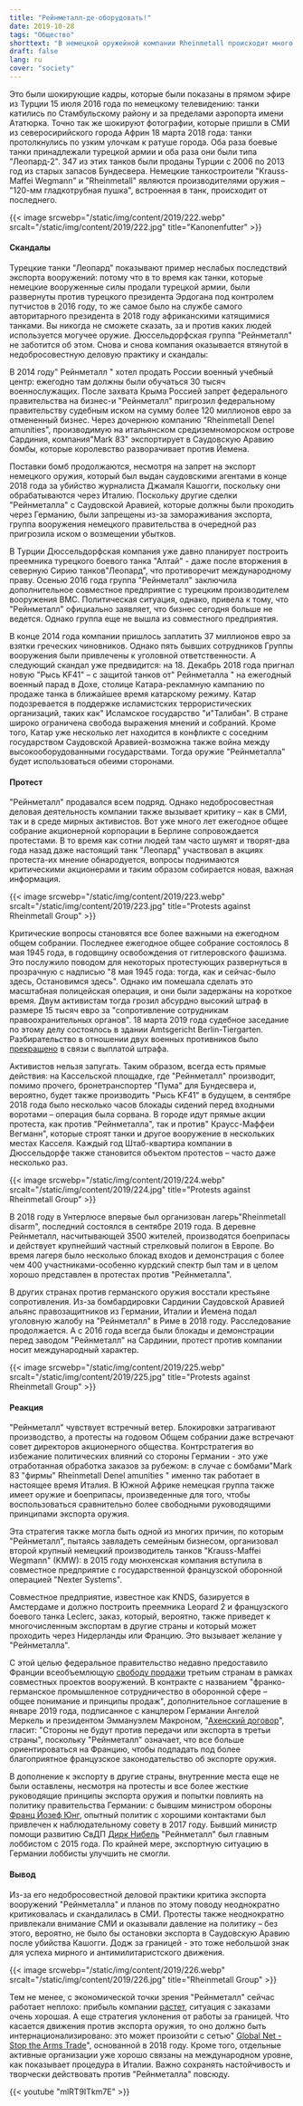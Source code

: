 ```yaml
---
title: "Рейнметалл-де-оборудовать!"
date: 2019-10-28
tags: "Общество"
shorttext: "В немецкой оружейной компании Rheinmetall происходит много всего: постоянно новые скандалы, деликатные планы поглощения, сломанный бизнес, ожидание судебных разбирательств и протестов."
draft: false
lang: ru
cover: "society"
---
```


Это были шокирующие кадры, которые были показаны в прямом эфире из Турции 15 июля 2016 года по немецкому телевидению: танки катились по Стамбульскому району и за пределами аэропорта имени Ататюрка. Точно так же шокируют фотографии, которые пришли в СМИ из северосирийского города Африн 18 марта 2018 года: танки протолкнулись по узким улочкам к ратуше города. Оба раза боевые танки принадлежали турецкой армии и оба раза они были типа "Леопард-2". 347 из этих танков были проданы Турции с 2006 по 2013 год из старых запасов Бундесвера. Немецкие танкостроители "Krauss-Maffei Wegmann" и "Rheinmetall" являются производителями оружия – "120-мм гладкотрубная пушка", встроенная в танк, происходит от последнего.

{{< image srcwebp="/static/img/content/2019/222.webp" srcalt="/static/img/content/2019/222.jpg" title="Kanonenfutter" >}}

#### Скандалы

Турецкие танки "Леопард" показывают пример неслабых последствий экспорта вооружений: потому что в то время как танки, которые немецкие вооруженные силы продали турецкой армии, были развернуты против турецкого президента Эрдогана под контролем путчистов в 2016 году, то же самое было на службе самого авторитарного президента в 2018 году африканскими катящимися танками. Вы никогда не сможете сказать, за и против каких людей используется могучее оружие. Дюссельдорфская группа "Рейнметалл" не заботится об этом. Снова и снова компания оказывается втянутой в недобросовестную деловую практику и скандалы:

В 2014 году" Рейнметалл " хотел продать России военный учебный центр: ежегодно там должны были обучаться 30 тысяч военнослужащих. После захвата Крыма Россией запрет федерального правительства на бизнес-и "Рейнметалл" пригрозил федеральному правительству судебным иском на сумму более 120 миллионов евро за отмененный бизнес. Через дочернюю компанию "Rheinmetall Denel amunities", производимую на итальянском средиземноморском острове Сардиния, компания"Mark 83" экспортирует в Саудовскую Аравию бомбы, которые королевство разворачивает против Йемена.

Поставки бомб продолжаются, несмотря на запрет на экспорт немецкого оружия, который был выдан саудовскими агентами в конце 2018 года за убийство журналиста Джамаля Кашогги, поскольку они обрабатываются через Италию. Поскольку другие сделки "Рейнметалла" с Саудовской Аравией, которые должны были проходить через Германию, были запрещены из-за замораживания экспорта, группа вооружения немецкого правительства в очередной раз пригрозила иском о возмещении убытков.

В Турции Дюссельдорфская компания уже давно планирует построить преемника турецкого боевого танка "Алтай" - даже после вторжения в северную Сирию танков"Леопард", что противоречит международному праву. Осенью 2016 года группа "Рейнметалл" заключила дополнительное совместное предприятие с турецким производителем вооружения BMC. Политическая ситуация, однако, привела к тому, что "Рейнметалл" официально заявляет, что бизнес сегодня больше не ведется. Однако группа еще не вышла из совместного предприятия.

В конце 2014 года компании пришлось заплатить 37 миллионов евро за взятки греческих чиновников. Однако пять бывших сотрудников Группы вооружения были привлечены к уголовной ответственности. А следующий скандал уже предвидится: на 18. Декабрь 2018 года пригнал новую "Рысь KF41" – с защитой танков от" Рейнметалла " на ежегодный военный парад в Дохе, столице Катара-рекламную кампанию по продаже танка в ближайшее время катарскому режиму. Катар подозревается в поддержке исламистских террористических организаций, таких как" Исламское государство "и"Талибан". В стране широко ограничена свобода выражения мнений и собраний. Кроме того, Катар уже несколько лет находится в конфликте с соседним государством Саудовской Аравией-возможна также война между высокооборудованными государствами. Тогда оружие "Рейнметалла" будет использоваться обеими сторонами.

#### Протест

"Рейнметалл" продавался всем подряд. Однако недобросовестная деловая деятельность компании также вызывает критику – как в СМИ, так и в среде мирных активистов. Вот уже много лет ежегодное общее собрание акционерной корпорации в Берлине сопровождается протестами. В то время как сотни людей там часто шумят и творят-два года назад даже настоящий танк "Леопард" участвовал в акциях протеста-их мнение обнародуется, вопросы поднимаются критическими акционерами и таким образом собирается новая, важная информация.

{{< image srcwebp="/static/img/content/2019/223.webp" srcalt="/static/img/content/2019/223.jpg" title="Protests against Rheinmetall Group" >}}

Критические вопросы становятся все более важными на ежегодном общем собрании. Последнее ежегодное общее собрание состоялось 8 мая 1945 года, в годовщину освобождения от гитлеровского фашизма.  Это послужило поводом для некоторых протестующих развернуться в прозрачную с надписью "8 мая 1945 года: тогда, как и сейчас-было здесь, Остановимся здесь". Однако им помешала сделать это масштабная полицейская операция, и они были задержаны на короткое время. Двум активистам тогда грозил абсурдно высокий штраф в размере 15 тысяч евро за "сопротивление сотрудникам правоохранительных органов". 18 марта 2019 года судебное заседание по этому делу состоялось в здании Amtsgericht Berlin-Tiergarten. Разбирательство в отношении двух военных противников было [прекращено](https://www.neues-deutschland.de/artikel/1114772.rheinmetall-entwaffnen-prozess-gegen-kriegsgegner-eingestellt.html "Prozess gegen Kriegsgegner eingestellt") в связи с выплатой штрафа.

Активистов нельзя запугать. Таким образом, всегда есть прямые действия: на Кассельской площадке, где "Рейнметалл" производит, помимо прочего, бронетранспортер "Пума" для Бундесвера и, вероятно, будет также производить "Рысь KF41" в будущем, в сентябре 2018 года было несколько часов блокады сидений перед входными воротами – операция была сорвана. В городе идут прямые акции протеста, как против "Рейнметалла", так и против" Краусс-Маффеи Вегманн", которые строят танки и другое вооружение в нескольких местах Касселя. Каждый год Штаб-квартира компании в Дюссельдорфе также становится объектом протестов – часто даже несколько раз.

{{< image srcwebp="/static/img/content/2019/224.webp" srcalt="/static/img/content/2019/224.jpg" title="Protests against Rheinmetall Group" >}}

В 2018 году в Унтерлюсе впервые был организован лагерь"Rheinmetall disarm", последний состоялся в сентябре 2019 года. В деревне Рейнметалл, насчитывающей 3500 жителей, производятся боеприпасы и действует крупнейший частный стрелковый полигон в Европе. Во время лагеря было несколько блокад входов и демонстрация с более чем 400 участниками-особенно курдский спектр был там и в целом хорошо представлен в протестах против "Рейнметалла".

В других странах против германского оружия восстали крестьяне сопротивления. Из-за бомбардировки Сардинии Саудовской Аравией альянс правозащитников из Германии, Италии и Йемена подал уголовную жалобу на "Рейнметалл" в Риме в 2018 году. Расследование продолжается. А с 2016 года всегда были блокады и демонстрации перед заводом "Рейнметалл" на Сардинии, протест против компании носит международный характер.

{{< image srcwebp="/static/img/content/2019/225.webp" srcalt="/static/img/content/2019/225.jpg" title="Protests against Rheinmetall Group" >}}

#### Реакция

"Рейнметалл" чувствует встречный ветер. Блокировки затрагивают производство, а протесты на годовом Общем собрании даже встречают совет директоров акционерного общества. Контрстратегия во избежание политических влияний со стороны Германии - это уже отработанная обработка заказов за рубежом: в случае с бомбами"Mark 83 "фирмы" Rheinmetall Denel amunities " именно так работает в настоящее время Италия. В Южной Африке немецкая группа также имеет оружие и боеприпасы, произведенные для того, чтобы воспользоваться сравнительно более свободными руководящими принципами экспорта оружия.

Эта стратегия также могла быть одной из многих причин, по которым "Рейнметалл", пытаясь завладеть семейным бизнесом, организовал второй крупный немецкий производитель танков "Krauss-Maffei Wegmann" (KMW): в 2015 году мюнхенская компания вступила в совместное предприятие с государственной французской оборонной операцией "Nexter Systems".

Совместное предприятие, известное как KNDS, базируется в Амстердаме и должно построить преемника Leopard 2 и французского боевого танка Leclerc, заказ, который, вероятно, также приведет к многочисленным экспортам в другие страны и который может проходить через Нидерланды или Францию. Это вызывает желание у "Рейнметалла".

С этой целью федеральное правительство недавно предоставило Франции всеобъемлющую [свободу продажи](https://www.spiegel.de/politik/deutschland/ruestungsexporte-deutsch-franzoesisches-geheimpapier-a-1253393.html "Deutsch-französisches Geheimpapier regelt Waffenexporte neu") третьим странам в рамках совместных проектов вооружений. В контракте с названием "франко-германское промышленное сотрудничество в оборонной сфере – общее понимание и принципы продаж", дополнительное соглашение в январе 2019 года, подписанное с канцлером Германии Ангелой Меркель и президентом Эммануэлем Макроном, "[Ахенский договор](https://www.goethe.de/de/uun/akt/21472751.html "EUROPA IST AUCH EIN KULTURELLES PROJEKT")", гласит: "Стороны не будут против передачи или экспорта в третьи страны", поскольку "Рейнметалл" означает, что все больше ориентироваться на Францию, чтобы подпадать под более благоприятное французское законодательство об экспорте оружия.

В дополнение к экспорту в другие страны, внутренние места еще не были оставлены, несмотря на протесты и все более жесткие руководящие принципы экспорта оружия и попытки повлиять на политику правительства Германии: с бывшим министром обороны [Франц Йозеф Юнг](https://www.zeit.de/wirtschaft/unternehmen/2017-05/rheinmetall-franz-josef-jung-tuerkei-waffen-panzer "Ex-Verteidigungsminister Jung wird Aufsichtsrat von Rüstungskonzern"), опытный политик с хорошими контактами был привлечен к наблюдательному совету в 2017 году. Бывший министр помощи развитию СвДП [Дирк Нибель](https://www.spiegel.de/politik/deutschland/niebel-kommentar-wechsel-zu-rheinmetall-stinkt-und-aergert-fdp-a-978609.html "Rüstungslobbyist Niebel - Das stinkt") "Рейнметалл" был главным лоббистом с 2015 года. По крайней мере, экспортную ситуацию в Германии лоббисты улучшить не смогли.

#### Вывод

Из-за его недобросовестной деловой практики критика экспорта вооружений "Рейнметалла" и планов по этому поводу неоднократно критиковалась и скандалилась в СМИ. Протесты также неоднократно привлекали внимание СМИ и оказывали давление на политику – без этого, вероятно, не было бы остановки экспорта в Саудовскую Аравию после убийства Кашогги. Додж за границей - это тоже небольшой знак для успеха мирного и антимилитаристского движения.

{{< image srcwebp="/static/img/content/2019/226.webp" srcalt="/static/img/content/2019/226.jpg" title="Rheinmetall Group" >}}

Тем не менее, с экономической точки зрения "Рейнметалл" сейчас работает неплохо: прибыль компании [растет](https://www.isw-muenchen.de/2019/01/ruestungs-explosion-bomben-geschaefte-bundesregierung-im-ruestungswahn/ "Rüstungs-Explosion & Bomben-Geschäfte – Bundesregierung im Rüstungswahn"), ситуация с заказами очень хорошая. А еще стратегия уклонения от работы за границей. Что касается движения против экспорта оружия, то оно должно быть интернационализировано: это может произойти с сетью" [Global Net - Stop the Arms Trade](https://www.gn-stat.org/ "Global Net - Stop the Arms Trade")", основанной в 2018 году. Кроме того, отдельные активные организации уже хорошо связаны на международном уровне, как показывает процедура в Италии. Важно сохранять настойчивость и творчески действовать против "Рейнметалла" повсюду.

{{< youtube "mlRT9ITkm7E" >}}



